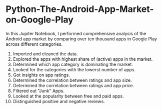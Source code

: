 # Python-The-Android-App-Market-on-Google-Play

In this Jupiter Notebook, I performed comprehensive analysis of the Android app market by comparing over ten thousand apps in Google Play across different categories. 

1. Imported and cleaned the data. 
1. Explored the apps with highest  share of (active) apps in the market.
1. Determined which app category is dominating the market.
1. Looked for the categories with the lowerst number of apps. 
1. Got insights on app ratings. 
1. Determined the correlation between ratings and app size. 
1. Determined the correlation between ratings and app price. 
1. Filtered out "Junk" Apps.
1. Looked at the popularity between free and paid apps. 
1. Distinguished positive and negative reviews. 
